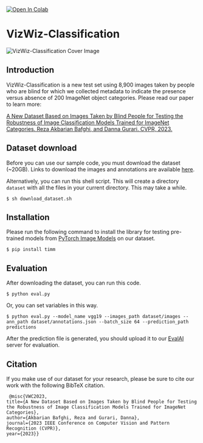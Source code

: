 [![Open In Colab](https://colab.research.google.com/assets/colab-badge.svg)](https://colab.research.google.com/github/rezaakb/VizWiz-Classification-Dataset/blob/main/eval.ipynb)

# VizWiz-Classification

![VizWiz-Classification Cover Image](http://drive.google.com/uc?export=view&id=1EyB5mB37DIPbZ-qbHnd3DxxK7_tqiAA3)

## Introduction

VizWiz-Classification is a new test set using 8,900 images taken by people who are blind for which we collected metadata to indicate the presence versus absence of 200 ImageNet object categories. Please read our paper to learn more:

[A New Dataset Based on Images Taken by Blind People for Testing the Robustness of Image Classification Models Trained for ImageNet Categories.
Reza Akbarian Bafghi, and Danna Gurari. CVPR, 2023.](#)


## Dataset download

Before you can use our sample code, you must download the dataset (~20GB). Links to download the images and annotations are available [here](https://vizwiz.org/tasks-and-datasets/image-classification).

Alternatively, you can run this shell script. This will create a directory `dataset` with all the files in your current directory. This may take a while.
```
$ sh download_dataset.sh
```

## Installation

Please run the following command to install the library for testing pre-trained models from [PyTorch Image Models](https://github.com/rwightman/pytorch-image-models) on our dataset.
```
$ pip install timm
```

## Evaluation
After downloading the dataset, you can run this code.

```
$ python eval.py 
```

Or, you can set variables in this way.
```
$ python eval.py --model_name vgg19 --images_path dataset/images --ann_path dataset/annotations.json --batch_size 64 --prediction_path predictions
```

After the prediction file is generated, you should upload it to our [EvalAI](https://eval.ai/web/challenges/challenge-page/1999/overview) server for evaluation.

## Citation

If you make use of our dataset for your research, please be sure to cite our work with the following BibTeX citation.
```
 @misc{VWC2023,
title={A New Dataset Based on Images Taken by Blind People for Testing the Robustness of Image Classification Models Trained for ImageNet Categories},
author={Akbarian Bafghi, Reza and Gurari, Danna},
journal={2023 IEEE Conference on Computer Vision and Pattern Recognition (CVPR)},
year={2023}} 
```

